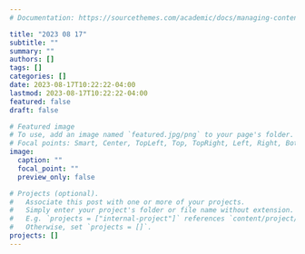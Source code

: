 ```yaml
---
# Documentation: https://sourcethemes.com/academic/docs/managing-content/

title: "2023 08 17"
subtitle: ""
summary: ""
authors: []
tags: []
categories: []
date: 2023-08-17T10:22:22-04:00
lastmod: 2023-08-17T10:22:22-04:00
featured: false
draft: false

# Featured image
# To use, add an image named `featured.jpg/png` to your page's folder.
# Focal points: Smart, Center, TopLeft, Top, TopRight, Left, Right, BottomLeft, Bottom, BottomRight.
image:
  caption: ""
  focal_point: ""
  preview_only: false

# Projects (optional).
#   Associate this post with one or more of your projects.
#   Simply enter your project's folder or file name without extension.
#   E.g. `projects = ["internal-project"]` references `content/project/deep-learning/index.md`.
#   Otherwise, set `projects = []`.
projects: []
---
```

